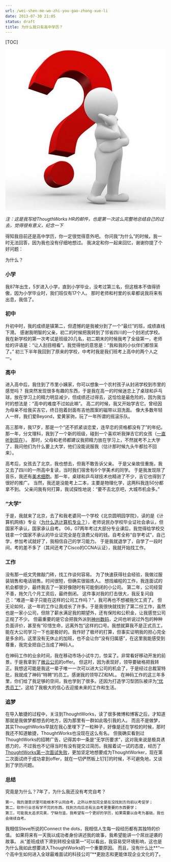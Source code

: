 ```yaml
---
url: /wei-shen-me-wo-zhi-you-gao-zhong-xue-li
date: 2013-07-30 21:05
status: draft
title: 为什么我只有高中学历？
---
```


[TOC]

![为什么我只有高中学历？](/_image/2013-07-31/Screen-Shot-2013-07-31-at-10.57.24-AM.png?width=320)

_注：这是我写给ThougthWorks HR的邮件，也是第一次这么完整地总结自己的过去，觉得很有意义，纪念一下_

得知我目前还是高中学历，你一定很觉得意外吧。
你问我“为什么”的时候，我一时无法回答，因为我也没有仔细地想过。
我决定和你一起来回忆，谢谢你提了个好问题：

为什么？
### 小学
我87年出生，5岁进入小学，直到小学毕业，没考过第三名，但这根本不值得骄傲，因为小学毕业时，我们班仅有17个人。
那时老师和村里的长辈都说我将来有出息，我信了。

### 初中
升初中时，我的成绩是镇第二，但遗憾的是我被分到了一个“最烂”的班，成绩直线下滑。
感谢我明智的父亲，初二的时候把我转到了邻省四川的一个封闭式学校。
我在新学校的第一次考试是班级20几名，初二期末的时候我考了全级第一，老师给的评语是：“让人刮目相看”。我觉得他的意思是：“我和我的小伙伴们都惊呆了。”
初三下半年我回到了原来的学校，中考时我是我们班考上高中的两个人之一。

### 高中
进入高中后，我住到了市里小姨家，你可以想象一个农村孩子从封闭学校到市里的感觉吗？
我突然发现很多有趣的东西，于是我在高一的时候迷恋上了桌球和乒乓球，放在学习上的精力明显减少，但成绩还过得去，这恰恰是最危险的，因为我当时的想法是：“高中的难度不过如此嘛”。
高二的时候，我又开始学吉它。曾经因为母亲不给我买吉它，终日抱着封面有吉他图案的磁带以泪洗面。
像大多数年轻人一样，我们爱Beyond，爱黄家驹，玩了一年所谓的摇滚乐队。

高三那年，我17岁，那是一个“还不抓紧谈恋爱，连早恋的资格都没有了”的年纪。
那一年，分文理科，我到了一个新的班级，碰到一个喜欢听我弹吉它的女孩（[一直听到现在](http://v.youku.com/v_show/id_XNDQwODA3MTgw.html)）。
那时，父母和老师都建议我把精力放在学习上，不然就考不上大学了，我问他们为什么要上大学，他们没能说服我（估计那时候九头牛都拉不回来）。

高考后，女孩去了北京，我也想去，但我不敢告诉父亲。
于是父亲故伎重施，我又去了四川的一所高中复读，当时我们宿舍有6个学美术的同学。
于是我发现除了音乐，我还有[美术细胞](http://www.douban.com/photos/album/104849286/)。那一年，桌球和乒乓球技术也精进了不少，吉它也得到了很好的推广。
当然，我还是没能考上二本，主要是物理化学，这两科我连50分都拿不到。
父亲问我有何打算，我试探性地说：“要不去北京吧，大城市机会多。”

### “大学”
于是，我就来了北京，去了和我老婆同一个学校《北京圆明园学院》，读的是《计算机网络》专业（[为什么选计算机专业？](http://seabornlee.com/post/sheng-huo/why-i-study-programming)），老师说民办学校毕业证社会承认，但国家不承认，国家承认自考。
06，07两年考过大部分专业课后，我觉得给学校交钱拿一个国家不承认的毕业证完全是在浪费父母的钱。自考全称“自学考试”，自己学，参加考试就好了，我相信自己的学习能力。
于是我就退学了，自学了一段时间，考的差不多了（其间还考了Cisco的CCNA认证），我就开始找工作。

### 工作
没有那一纸文凭做敲门砖，找工作谈何容易。
为了快速获得社会经验，我做过服装销售和电话销售。时间很短，但确实很锻炼人。
想找编程的工作，我连面试的机会都很少，最终我去了一家好像随时有可能倒闭的小公司。
第二年，公司经营不善，拖欠几个月工资后，最终倒闭。
这件事对我的打击很大，我反复问自己：“难道一辈子只能在这样的公司工作吗？”，我可再也不想被拖欠工资了。
但无论如何，这一年的工作让我成长了许多。于是我很快就找到了第二份工作，虽然也是一家小公司，但除了薪水满足我的期望外，还有保险和公积金，让我感觉公司正规了不少。
但最重要的是它会把我外派到[神州数码](http://baike.baidu.com/view/24717.htm)，之间也听说过外包的种种负面评价，甚至有“珍惜生命，远离外包”这样的口号。我想就算我不是正式员工，能在大公司学习一下也是极好的。我作好了极坏的打算，但事实证明我的担心完全是多余的。这里没有无休止的加班，也不会让你“没有归属感”，在这里我能感受到尊重，我完全把自己当成了神码人。

在神码工作的业余时间，我在移动市场小试牛刀，惊呆了。非常看好移动开发的前景，于是我拿到了[微云公司](http://wiyun.com/)的offer。
但这时，因为表现好，领导要破格把我转正。我想这可能是我这一辈子唯一一次可以进大公司的机会了，于是经过总裁室特批，我就成了神码“特聘”的员工。感谢我的领导ZZ和ML。
在神码工作的这三年多里，你们给了我足够的空间，我也学到了很多。还因为打造学习型团队被评为[“优秀员工”](http://seabornlee.com/file/%E6%88%91%E7%9A%84%E7%9B%B8%E5%86%8C/%E7%A5%9E%E7%A0%81/2013-04-28%2015.02.42.jpg)，这给了我极大的信心去迎接未来的工作和生活。

### 追梦
在导入敏捷的过程中，关注到ThoughtWorks，读了很多微博和博客之后，才知道那就是我做梦都想去的地方，因为那里有一群如此吸引我的人。
而且不是做梦，其实ThougthWorks早就在我心里埋下了一粒种子，好像是还在学校的时候，那时我还不知道敏捷，ThoughtWorks也没现在这么有名。
但我确实看到过ThoughtWorks的招聘广告，记得其中一条是“无学历要求”，这对我来说是极具诱惑力的，不过我也不记得当时有没有提交过简历。我报着试一试的态度，经历了[ThoughtWorks第一次面试失败](http://seabornlee.com/post/2012/02/06/thoughtworks-interview-experience/)，更加坚定地想要成为ThoughtWorker，现在第二次面试终于成功拿到offer，就在一切俨然板上钉钉的时候，不可避免地，又谈到了学历问题。

### 总结
究竟是为什么？7年了，为什么我还没有考完自考？

	第一，我的潜意识里可能根本不认同自考，之所以参加完全是在没找到方向前以考促学；
	第二，软件行业总有学不完的东西，找到方向后总有比自考更重要的东西要学；
	第三，可能我太追求完美，宁缺勿滥，我希望有一个更好的学历，如果需要以自考为基础，我也会继续自考。

我相信Steve所说的Connect the dots，我相信人生每一段经历都有其独特的价值。
如果将来有一天我以成功者身份讲述我的故事，我希望能讲一个屌丝逆袭的故事。
从“差班成绩下滑到转校全级第一”可以看出，我容易受环境影响，这也是为什么我如此想要进入ThoughtWorks的一个重要原因。
而且，没有什么比**“一个高中生如何进入全球最难面试的科技公司”**更励志和更能体现企业文化的了。
